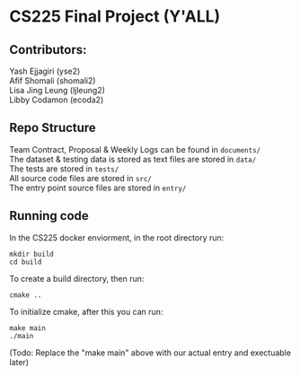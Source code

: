 # CS225 Final Project (Y'ALL)
## Contributors:  
Yash Ejjagiri (yse2) \
Afif Shomali (shomali2) \
Lisa Jing Leung (ljleung2) \
Libby Codamon (ecoda2) 

## Repo Structure
Team Contract, Proposal & Weekly Logs can be found in `documents/`  
The dataset & testing data is stored as text files are stored in `data/`  
The tests are stored in `tests/`  
All source code files are stored in `src/`  
The entry point source files are stored in `entry/`

## Running code 

In the CS225 docker enviorment, in the root directory run:  
```
mkdir build 
cd build
```
To create a build directory, then run: 
```
cmake ..  
```
To initialize cmake, after this you can run: 
```
make main
./main 
```
(Todo: Replace the "make main" above with our actual entry and exectuable later)
